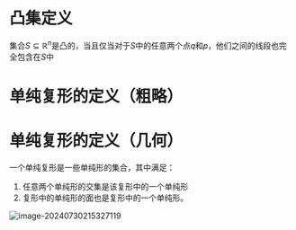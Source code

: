 # 凸集定义

集合$S\subseteq\mathbb{R}^n$是凸的，当且仅当对于$S$中的任意两个点$q$和$p$，他们之间的线段也完全包含在$S$中

# 单纯复形的定义（粗略）

# 单纯复形的定义（几何）

一个单纯复形是一些单纯形的集合，其中满足：

1. 任意两个单纯形的交集是该复形中的一个单纯形
2. 复形中的单纯形的面也是复形中的一个单纯形。

![image-20240730215327119](D:\zjPhD\notes\notes\CG\CMU_DDG\图片\\10.png)